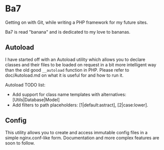 Ba7
===

Getting on with Git, while writing a PHP framework for my future sites.

Ba7 is read "banana" and is dedicated to my love to bananas.

Autoload
--------

I have started off with an Autoload utility which allows you to
declare classes and their files to be loaded on request in a bit more
intelligent way than the old good `__autoload` function in PHP.
Please refer to doc/Autoload.md on what it is useful for and how to run it.

Autoload TODO list:
- Add support for class name templates with alternatives: [Utils|Database|Model]
- Add filters to path placeholders: [1|default:astract], [2|case:lower].

Config
------

This utility allows you to create and access immutable config files
in a simple nginx.conf-like form. Documentation and more complex
features are soon to follow.

